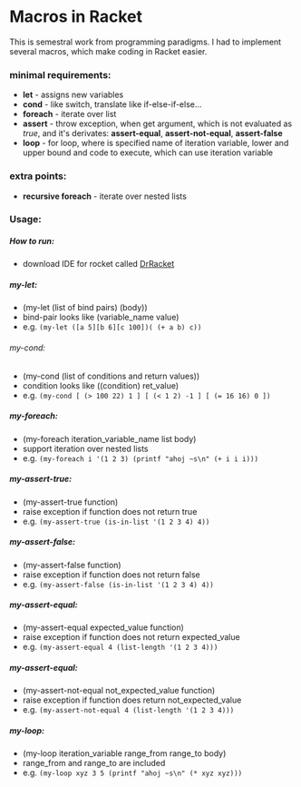 # Macros in Racket

This is semestral work from programming paradigms. I had to implement several macros, which make coding in Racket easier.

### minimal requirements:

- **let** - assigns new variables
- **cond** - like switch, translate like if-else-if-else...
- **foreach** - iterate over list
- **assert** - throw exception, when get argument, which is not evaluated as _true_, and it's derivates: **assert-equal**, **assert-not-equal**, **assert-false**
- **loop** - for loop, where is specified name of iteration variable, lower and upper bound and code to execute, which can use iteration variable

### extra points:

- **recursive foreach** - iterate over nested lists

### Usage:

##### How to run:

- download IDE for rocket called [DrRacket](https://racket-lang.org/)

##### my-let:

- (my-let (list of bind pairs) (body))
- bind-pair looks like (variable_name value)
- e.g. `(my-let ([a 5][b 6][c 100])( (+ a b) c))`

###### my-cond:

- (my-cond (list of conditions and return values))
- condition looks like ((condition) ret_value)
- e.g. `(my-cond [ (> 100 22) 1 ] [ (< 1 2) -1 ] [ (= 16 16) 0 ])`

##### my-foreach:

- (my-foreach iteration_variable_name list body)
- support iteration over nested lists
- e.g. `(my-foreach i '(1 2 3) (printf "ahoj ~s\n" (+ i i i)))`

##### my-assert-true:

- (my-assert-true function)
- raise exception if function does not return true
- e.g. `(my-assert-true (is-in-list '(1 2 3 4) 4))`

##### my-assert-false:

- (my-assert-false function)
- raise exception if function does not return false
- e.g. `(my-assert-false (is-in-list '(1 2 3 4) 4))`

##### my-assert-equal:

- (my-assert-equal expected_value function)
- raise exception if function does not return expected_value
- e.g. `(my-assert-equal 4 (list-length '(1 2 3 4)))`

##### my-assert-equal:

- (my-assert-not-equal not_expected_value function)
- raise exception if function does return not_expected_value
- e.g. `(my-assert-not-equal 4 (list-length '(1 2 3 4)))`

##### my-loop:

- (my-loop iteration_variable range_from range_to body)
- range_from and range_to are included
- e.g. `(my-loop xyz 3 5 (printf "ahoj ~s\n" (* xyz xyz)))`
